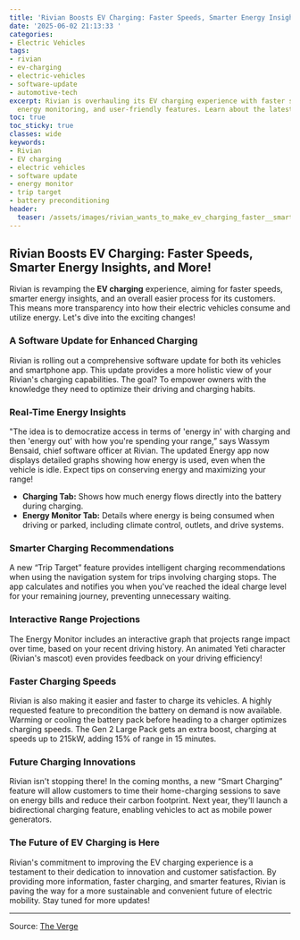 ```yaml
---
title: 'Rivian Boosts EV Charging: Faster Speeds, Smarter Energy Insights, and More!'
date: '2025-06-02 21:13:33 '
categories:
- Electric Vehicles
tags:
- rivian
- ev-charging
- electric-vehicles
- software-update
- automotive-tech
excerpt: Rivian is overhauling its EV charging experience with faster speeds, smarter
  energy monitoring, and user-friendly features. Learn about the latest software update!
toc: true
toc_sticky: true
classes: wide
keywords:
- Rivian
- EV charging
- electric vehicles
- software update
- energy monitor
- trip target
- battery preconditioning
header:
  teaser: /assets/images/rivian_wants_to_make_ev_charging_faster__smarter___20250602211332.jpg
---
```


## Rivian Boosts EV Charging: Faster Speeds, Smarter Energy Insights, and More!

Rivian is revamping the **EV charging** experience, aiming for faster speeds, smarter energy insights, and an overall easier process for its customers. This means more transparency into how their electric vehicles consume and utilize energy. Let's dive into the exciting changes!

### A Software Update for Enhanced Charging

Rivian is rolling out a comprehensive software update for both its vehicles and smartphone app. This update provides a more holistic view of your Rivian's charging capabilities. The goal? To empower owners with the knowledge they need to optimize their driving and charging habits.

### Real-Time Energy Insights

"The idea is to democratize access in terms of 'energy in' with charging and then 'energy out' with how you're spending your range,” says Wassym Bensaid, chief software officer at Rivian. The updated Energy app now displays detailed graphs showing how energy is used, even when the vehicle is idle. Expect tips on conserving energy and maximizing your range!

*   **Charging Tab:** Shows how much energy flows directly into the battery during charging.
*   **Energy Monitor Tab:** Details where energy is being consumed when driving or parked, including climate control, outlets, and drive systems.

### Smarter Charging Recommendations

A new “Trip Target” feature provides intelligent charging recommendations when using the navigation system for trips involving charging stops. The app calculates and notifies you when you've reached the ideal charge level for your remaining journey, preventing unnecessary waiting.

### Interactive Range Projections

The Energy Monitor includes an interactive graph that projects range impact over time, based on your recent driving history. An animated Yeti character (Rivian's mascot) even provides feedback on your driving efficiency!

### Faster Charging Speeds

Rivian is also making it easier and faster to charge its vehicles. A highly requested feature to precondition the battery on demand is now available. Warming or cooling the battery pack before heading to a charger optimizes charging speeds. The Gen 2 Large Pack gets an extra boost, charging at speeds up to 215kW, adding 15% of range in 15 minutes.

### Future Charging Innovations

Rivian isn't stopping there! In the coming months, a new “Smart Charging” feature will allow customers to time their home-charging sessions to save on energy bills and reduce their carbon footprint. Next year, they'll launch a bidirectional charging feature, enabling vehicles to act as mobile power generators. 

### The Future of EV Charging is Here

Rivian's commitment to improving the EV charging experience is a testament to their dedication to innovation and customer satisfaction. By providing more information, faster charging, and smarter features, Rivian is paving the way for a more sustainable and convenient future of electric mobility. Stay tuned for more updates!

---

Source: [The Verge](https://www.theverge.com/news/678005/rivian-ev-charging-software-update-battery-fast-charging)